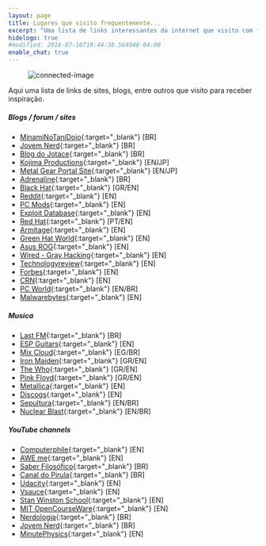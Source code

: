 ```yaml
---
layout: page
title: Lugares que visito frequentemente...
excerpt: "Uma lista de links interessantes da internet que visito com frequência."
hidelogo: true
#modified: 2016-07-16T19:44:38.564948-04:00
enable_chat: true
---
```

<figure>
    <img src="http://i.giphy.com/7OUJtOFzBU4uY.gif" alt="connected-image" class="center non-selectable"/>
</figure>

<span class="dcap">A</span>qui uma lista de links de sites, blogs, entre outros que visito para receber inspiração.

##### <i class="fa fa-hand-o-right"></i> Blogs / forum / sites

* [MinamiNoTaniDojo](https://www.facebook.com/MinamiNoTaniDojo/?pnref=story){:target="_blank"}  [BR]
* [Jovem Nerd](https://jovemnerd.com.br/){:target="_blank"}  [BR]
* [Blog do Jotace](http://bjc.uol.com.br/){:target="_blank"}  [BR]
* [Kojima Productions](http://www.kojimaproductions.jp/en/){:target="_blank"}  [EN/JP]
* [Metal Gear Portal Site](http://www.konami.jp/mgs_portal/jp/){:target="_blank"}  [EN/JP]
* [Adrenaline](http://adrenaline.uol.com.br/){:target="_blank"}  [BR]
* [Black Hat](https://www.blackhat.com/){:target="_blank"}  [GR/EN]
* [Reddit](https://www.reddit.com/){:target="_blank"}  [EN]
* [PC Mods](http://pcjunkiemods.com/?page_id=220){:target="_blank"}  [EN]
* [Exploit Database](https://www.exploit-db.com/){:target="_blank"}  [EN]
* [Red Hat](https://www.redhat.com/pt-br){:target="_blank"}  [PT/EN]
* [Armitage](http://www.fastandeasyhacking.com/){:target="_blank"} [EN]
* [Green Hat World](http://greenhatworld.com/){:target="_blank"}  [EN]
* [Asus ROG](http://rog.asus.com/landing.aspx){:target="_blank"} [EN]
* [Wired - Gray Hacking](https://www.wired.com/2016/04/hacker-lexicon-white-hat-gray-hat-black-hat-hackers/){:target="_blank"}  [EN]
* [Technologyreview](https://www.technologyreview.com/){:target="_blank"} [EN]
* [Forbes](http://www.forbes.com/forbes/welcome/?toURL=http://www.forbes.com/forbes/&refURL=&referrer=){:target="_blank"} [EN]
* [CRN](http://www.crn.com/slide-shows/data-center/300082800/the-2016-tech-innovator-awards.htm){:target="_blank"} [EN]
* [PC World](http://www.pcworld.com/){:target="_blank"} [EN/BR]
* [Malwarebytes](https://www.malwarebytes.com/business/){:target="_blank"} [EN]

##### <i class="fa fa-hand-o-right"></i> Musica

* [Last FM](http://www.last.fm/pt/){:target="_blank"} [BR]
* [ESP Guitars](http://www.espguitars.com/){:target="_blank"} [EN]
* [Mix Cloud](https://www.mixcloud.com/){:target="_blank"} [EG/BR]
* [Iron Maiden](http://ironmaiden.com/){:target="_blank"} [GR/EN]
* [The Who](https://www.thewho.com/){:target="_blank"} [GR/EN]
* [Pink Floyd](http://www.pinkfloyd.com/){:target="_blank"} [GR/EN]
* [Metallica](https://metallica.com/){:target="_blank"} [EN]
* [Discogs](https://www.discogs.com/){:target="_blank"} [EN]
* [Sepultura](http://www.sepultura.com.br/){:target="_blank"} [EN/BR]
* [Nuclear Blast](http://www.nuclearblast.de/de/){:target="_blank"} [EN/BR]

##### <i class="fa fa-hand-o-right"></i> YouTube channels

* [Computerphile](https://www.youtube.com/user/Computerphile){:target="_blank"} [EN]
* [AWE me](https://www.youtube.com/user/AweMeChannel){:target="_blank"} [EN]
* [Saber Filosófico](https://www.youtube.com/channel/UCWdXgfpEIZIGzah9_yCL-Xw){:target="_blank"} [BR]
* [Canal do Pirula](https://www.youtube.com/channel/UCdGpd0gNn38UKwoncZd9rmA){:target="_blank"} [BR]
* [Udacity](https://www.youtube.com/user/Udacity){:target="_blank"} [EN]
* [Vsauce](https://www.youtube.com/user/Vsauce){:target="_blank"} [EN]
* [Stan Winston School](https://www.youtube.com/user/StanWinstonSchool){:target="_blank"} [EN]
* [MIT OpenCourseWare](https://www.youtube.com/user/MIT){:target="_blank"} [EN]
* [Nerdologia](https://www.youtube.com/user/nerdologia){:target="_blank"} [BR]
* [Jovem Nerd](https://www.youtube.com/user/JovemNerd){:target="_blank"} [BR]
* [MinutePhysics](https://www.youtube.com/user/minutephysics){:target="_blank"} [EN]
